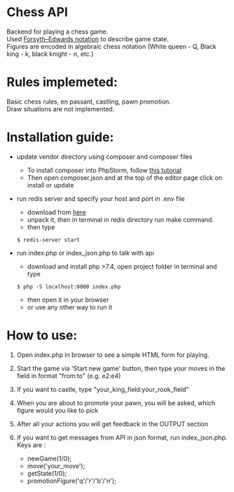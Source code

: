 # Chess API
Backend for playing a chess game.  <br  />
Used [Forsyth–Edwards notation](https://en.wikipedia.org/wiki/Forsyth%E2%80%93Edwards_Notation) to describe game state.  <br  />
Figures are encoded in algebraic chess notation (White queen - Q, Black king - k, black knight - n, etc.)

# Rules implemeted:
Basic chess rules, en passant, castling, pawn promotion. <br  />
Draw situations are not implemented.

# Installation guide:
- update vendor directory using composer and composer files 
  - To install composer into PhpStorm, follow [this tutorial](https://www.jetbrains.com/help/phpstorm/using-the-composer-dependency-manager.html)
  - Then open composer.json and at the top of the editor page click on install or update
- run redis server and specify your host and port in .env file
  - download from [here](https://redis.io/download)
  - unpack it, then in terminal in redis directory run make command.
  - then type
  ```
  $ redis-server start
  ```
  
- run index.php or index_json.php to talk with api
  - download and install php >7.4, open project folder in terminal and type 
  ```
  $ php -S localhost:8000 index.php
  ```
  - then open it in your browser
  - or use any other way to run it

# How to use:
1. Open index.php in browser to see a simple HTML form for playing. 
2. Start the game via 'Start new game' button, then type your moves in the field in format "from:to" (e.g. e2:e4)
3. If you want to castle, type "your_king_field:your_rook_field"
4. When you are about to promote your pawn, you will be asked, which figure would you like to pick

5. After all your actions you will get feedback in the OUTPUT section

6. If you want to get messages from API in json format, run index_json.php.  Keys are : 
    - newGame(1/0);
    - move('your_move');
    - getState(1/0);
    - promotionFigure('q'/'r'/'b'/'n');
  




